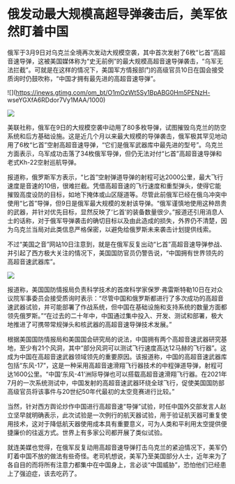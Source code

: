 # 俄发动最大规模高超导弹袭击后，美军依然盯着中国

俄军于3月9日对乌克兰全境再次发动大规模空袭，其中首次发射了6枚“匕首”高超音速导弹，这被美国媒体称为“史无前例”的最大规模高超音速导弹袭击，“乌军无法拦截”。可就是在这样的情况下，美国军方情报部门的高级官员10日在国会接受质询时仍鼓吹称，“中国才拥有最先进的高超音速导弹”。

![](https://inews.gtimg.com/om_bt/O1mOzWt5Sy1BpABG0Hm5PENzH-
wseYGXfA6RDdor7Vy1MAA/1000)

![](https://inews.gtimg.com/om_bt/O0hn8wKHwqmD2qI3B_uduZXqQI8j5FUuVmxw12vqjtmccAA/1000)

美联社称，俄军在9日的大规模空袭中动用了80多枚导弹，试图摧毁乌克兰的防空系统和后方基础设施。这是近几个月以来最大规模的导弹袭击，俄军极其罕见地动用了6枚“匕首”空射高超音速导弹，“它们是俄军武器库中最先进的型号”。乌克兰方面表示，乌军成功击落了34枚俄军导弹，但仍无法对付“匕首”高超音速导弹和老式Kh-22空射巡航导弹。

报道称，俄罗斯军方表示，“匕首”空射弹道导弹的射程可达2000公里，最大飞行速度是音速的10倍，很难拦截。凭借高超音速的飞行速度和重型弹头，使得它能摧毁高度设防的目标，如地下掩体或山区隧道等。尽管此前俄军已经在俄乌冲突中使用“匕首”导弹，但9日是俄军最大规模的发射该导弹。“俄军谨慎地使用这种昂贵的武器，并针对优先目标，显然反映了‘匕首’的装备数量很少。”报道还引用消息人士的话称，对于俄军导弹袭击的确切目标以及由此造成的损失，外界仍不清楚，因为乌克兰当局对此类信息严格保密，以避免给俄罗斯未来袭击计划提供线索。

不过“美国之音”网站10日注意到，就是在俄军反复出动“匕首”高超音速导弹参战、并引起了西方极大关注的情况下，美国国防官员仍警告说，“中国拥有世界领先的高超音速武器库”。

![](https://inews.gtimg.com/om_bt/O4K61sUvvO1JxK2SRsgpyxDEVvDKjm4Rk7PXOiEHGFPdsAA/1000)

报道称，美国国防情报局负责科学技术的首席科学家保罗·弗雷斯特勒10日在对众议院军事委员会接受质询时表示：“尽管中国和俄罗斯都进行了多次成功的高超音速武器试验，并可能部署了作战系统，但中国在基础设施和支持系统的数量方面都领先俄罗斯。”“在过去的二十年中，中国通过集中投入、开发、测试和部署，极大地推进了可携带常规弹头和核武器的高超音速导弹技术发展。”

根据美国国防情报局和美国国会研究局的说法，中国拥有两个高超音速武器研究基地，至少有21个风洞，其中“部分风洞可以测试飞行速度高达12马赫的飞行器”。这成为中国在高超音速武器领域领先的重要原因。该报道称，中国的高超音速武器库包括“东风-17”，这是一种采用高超音速滑翔飞行器技术的中程弹道导弹，射程可达1600公里。“中国‘东风-41’洲际导弹也可以搭载高超音速滑翔飞行器。在2021年7月的一次系统测试中，中国发射的高超音速武器环绕全球飞行，促使美国国防部高级官员将该事件与20世纪50年代最初的太空竞赛进行比较。”

当然，针对西方舆论炒作中国进行高超音速“导弹”试验，时任中国外交部发言人赵立坚早就明确表示，此次试验是一次例行的航天器试验，用于验证航天器可重复使用技术，这对于降低航天器使用成本具有重要意义，可为人类和平利用太空提供便捷廉价的往返方式。世界上有多家公司都开展了类似试验。

就连美媒也觉得，在俄军反复动用高超音速导弹打击乌克兰的紧迫情况下，美军仍盯着中国不放的做法有些奇怪。老司机想说，美军乃至美国部分人士，近年来为了各自目的而将所有注意力都集中在中国身上，言必谈“中国威胁”，恐怕他们已经患上了强迫症，该去吃药了。

